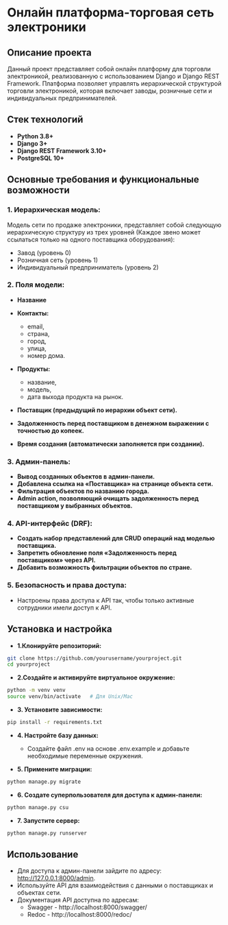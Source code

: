 # Онлайн платформа-торговая сеть электроники
## Описание проекта
Данный проект представляет собой онлайн платформу для торговли электроникой, реализованную с использованием Django и Django REST Framework. Платформа позволяет управлять иерархической структурой торговли электроникой, которая включает заводы, розничные сети и индивидуальных предпринимателей.

## Стек технологий
- **Python 3.8+**
- **Django 3+**
- **Django REST Framework 3.10+**
- **PostgreSQL 10+**

## Основные требования и функциональные возможности
### 1. Иерархическая модель:

Модель сети по продаже электроники, представляет собой следующую иерархическую структуру из трех уровней (Каждое звено может ссылаться только на одного поставщика оборудования):
- Завод (уровень 0)
- Розничная сеть (уровень 1)
- Индивидуальный предприниматель (уровень 2)


### 2. Поля модели:

  - **Название**
  - **Контакты:**
    - email,
    - страна,
    - город,
    - улица,
    - номер дома.
    
  - **Продукты:**
    - название,
    - модель,
    - дата выхода продукта на рынок.
  - **Поставщик (предыдущий по иерархии объект сети).**
  - **Задолженность перед поставщиком в денежном выражении с точностью до копеек.**
  - **Время создания (автоматически заполняется при создании).**
### 3. Админ-панель:

- **Вывод созданных объектов в админ-панели.**
- **Добавлена ссылка на «Поставщика» на странице объекта сети.**
- **Фильтрация объектов по названию города.**
- **Admin action, позволяющий очищать задолженность перед поставщиком у выбранных объектов.**

### 4. API-интерфейс (DRF):

- **Создать набор представлений для CRUD операций над моделью поставщика.**
- **Запретить обновление поля «Задолженность перед поставщиком» через API.**
- **Добавить возможность фильтрации объектов по стране.**

### 5. Безопасность и права доступа:

- Настроены права доступа к API так, чтобы только активные сотрудники имели доступ к API.

## Установка и настройка

- **1.Клонируйте репозиторий:**

```bash
git clone https://github.com/yourusername/yourproject.git
cd yourproject
```

- **2.Создайте и активируйте виртуальное окружение:**

```bash
python -m venv venv
source venv/bin/activate   # Для Unix/Mac
```

- **3. Установите зависимости:**

```bash
pip install -r requirements.txt
```

- **4. Настройте базу данных:**
  - Создайте файл .env на основе .env.example и добавьте необходимые переменные окружения.

- **5. Примените миграции:**

```bash
python manage.py migrate
```

- **6. Создате суперпользователя для доступа к админ-панели:**
```bash
python manage.py csu
```

- **7. Запустите сервер:**
```bash
python manage.py runserver
```

## Использование
- Для доступа к админ-панели зайдите по адресу: http://127.0.0.1:8000/admin.
- Используйте API для взаимодействия с данными о поставщиках и объектах сети.
- Документация API доступна по адресам:
    - Swagger - http://localhost:8000/swagger/
    - Redoc - http://localhost:8000/redoc/